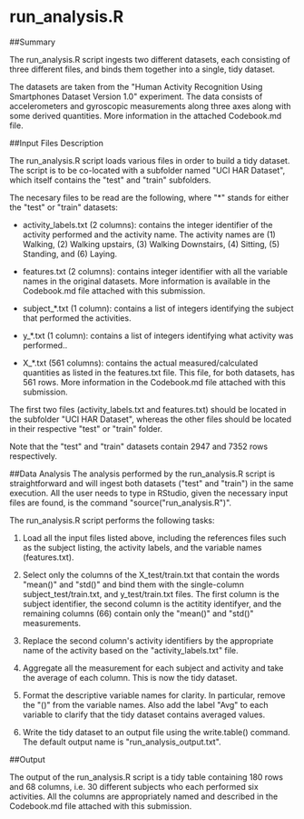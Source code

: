 # run_analysis.R

##Summary

The run_analysis.R script ingests two different datasets, each consisting of
three different files, and binds them together into a single, tidy dataset. 

The datasets are taken from the "Human Activity Recognition Using Smartphones
Dataset Version 1.0" experiment. The data consists of accelerometers and
gyroscopic measurements along three axes along with some derived
quantities. More information in the attached Codebook.md file.


##Input Files Description

The run_analysis.R script loads various files in order to build a tidy dataset.
The script is to be co-located with a subfolder named "UCI HAR Dataset", which
itself contains the "test" and "train" subfolders.

The necesary files to be read are the following, where "*" stands for either the
"test" or "train" datasets:

* activity_labels.txt (2 columns): contains the integer identifier of the activity
  performed and the activity name. The activity names are (1) Walking, (2)
  Walking upstairs, (3) Walking Downstairs, (4) Sitting, (5) Standing, and (6) Laying.

* features.txt (2 columns): contains integer identifier with all the variable
  names in the original datasets. More information is available in the
  Codebook.md file attached with this submission. 

* subject_*.txt (1 column): contains a list of integers identifying the subject that
  performed the activities.

* y_*.txt (1 column): contains a list of integers identifying what activity was performed..

* X_*.txt (561 columns): contains the actual measured/calculated quantities as listed in the
  features.txt file. This file, for both datasets, has 561 rows. More
  information in the Codebook.md file attached with this submission. 

The first two files (activity_labels.txt and features.txt) should be located in
the subfolder "UCI HAR Dataset", whereas the other files should be located
in their respective "test" or "train" folder.

Note that the "test" and "train" datasets contain 2947 and 7352 rows
respectively.



##Data Analysis
The analysis performed by the run_analysis.R script is straightforward and will
ingest both datasets ("test" and "train") in the same execution.  All the user
needs to type in RStudio, given the necessary input files are found, is the
command "source("run_analysis.R")".

The run_analysis.R script performs the following tasks:

1. Load all the input files listed above, including the references files such as
the subject listing, the activity labels, and the variable names (features.txt).

2. Select only the columns of the X_test/train.txt that contain the words
"mean()" and "std()" and bind them with the single-column
subject_test/train.txt, and y_test/train.txt files. The first column is the
subject identifier, the second column is the actitity identifyer, and the
remaining columns (66) contain only the "mean()" and "std()" measurements.

3. Replace the second column's activity identifiers by the appropriate name of
the activity based on the "activity_labels.txt" file.

4. Aggregate all the measurement for each subject and activity and take the
average of each column.  This is now the tidy dataset.

5. Format the descriptive variable names for clarity. In particular, remove the
"()" from the variable names. Also add the label "Avg" to each variable to
clarify that the tidy dataset contains averaged values.

6. Write the tidy dataset to an output file using the write.table() command. The
default output name is "run_analysis_output.txt".


##Output

The output of the run_analysis.R script is a tidy table containing 180 rows and
68 columns, i.e. 30 different subjects who each performed six activities. All
the columns are appropriately named and described in the Codebook.md file
attached with this submission. 


